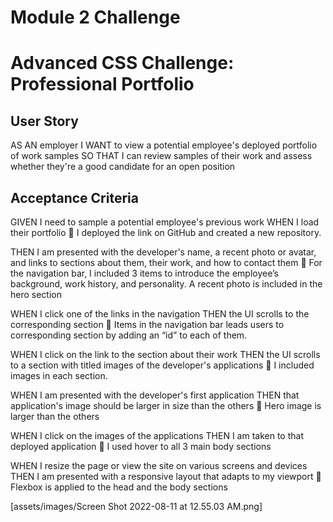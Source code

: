 # Module 2 Challenge
# Advanced CSS Challenge: Professional Portfolio

## User Story
AS AN employer
I WANT to view a potential employee's deployed portfolio of work samples
SO THAT I can review samples of their work and assess whether they're a good candidate for an open position

## Acceptance Criteria
GIVEN I need to sample a potential employee's previous work
WHEN I load their portfolio
📝 I deployed the link on GitHub and created a new repository.

THEN I am presented with the developer's name, a recent photo or avatar, and links to sections about them, their work, and how to contact them
📝 For the navigation bar, I included 3 items to introduce the employee’s background, work history, and personality. A recent photo is included in the hero section

WHEN I click one of the links in the navigation
THEN the UI scrolls to the corresponding section
📝 Items in the navigation bar leads users to corresponding section by adding an “id” to each of them. 

WHEN I click on the link to the section about their work
THEN the UI scrolls to a section with titled images of the developer's applications 
📝 I included images in each section. 

WHEN I am presented with the developer's first application
THEN that application's image should be larger in size than the others
📝 Hero image is larger than the others

WHEN I click on the images of the applications
THEN I am taken to that deployed application
📝 I used hover to all 3 main body sections

WHEN I resize the page or view the site on various screens and devices
THEN I am presented with a responsive layout that adapts to my viewport
📝 Flexbox is applied to the head and the body sections

[assets/images/Screen Shot 2022-08-11 at 12.55.03 AM.png]
